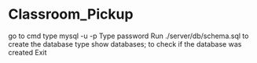 # Classroom_Pickup

go to cmd
type mysql -u <username> -p
Type password
Run ./server/db/schema.sql to create the database
type show databases; to check if the database was created
Exit